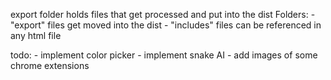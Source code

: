 export folder holds files that get processed and put into the dist
Folders:
	- "export" files get moved into the dist
	- "includes" files can be referenced in any html file

todo:
	- implement color picker
	- implement snake AI
	- add images of some chrome extensions 